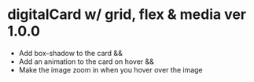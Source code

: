 # digitalCard w/ grid, flex & media ver 1.0.0
- Add box-shadow to the card && 
- Add an animation to the card on hover && 
- Make the image zoom in when you hover over the image